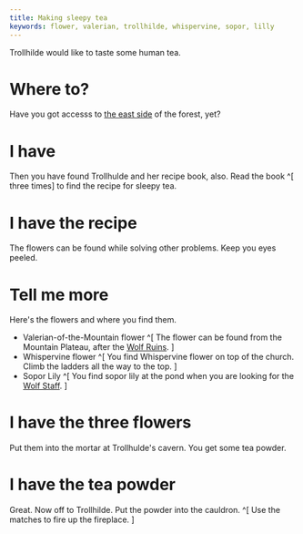 ```yaml
---
title: Making sleepy tea
keywords: flower, valerian, trollhilde, whispervine, sopor, lilly
---
```


Trollhilde would like to taste some human tea.

# Where to?
Have you got accesss to [the east side](050-mother-tree.md) of the forest, yet?

# I have
Then you have found Trollhulde and her recipe book, also. Read the book ^[ three times] to find the recipe for sleepy tea.

# I have the recipe
The flowers can be found while solving other problems. Keep you eyes peeled.

# Tell me more
Here's the flowers and where you find them.
- Valerian-of-the-Mountain flower ^[ The flower can be found from the Mountain Plateau, after the [Wolf Ruins](300-wolf-ruins/index.md). ]
- Whispervine flower ^[ You find Whispervine flower on top of the church. Climb the ladders all the way to the top. ]
- Sopor Lily ^[ You find sopor lily at the pond when you are looking for the [Wolf Staff](300-wolf-ruins/030-missing-staff.md). ]

# I have the three flowers
Put them into the mortar at Trollhulde's cavern. You get some tea powder.

# I have the tea powder
Great. Now off to Trollhilde. Put the powder into the cauldron. ^[ Use the matches to fire up the fireplace. ]

